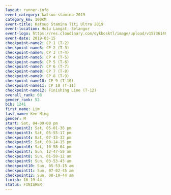 ```yaml
--- 
layout: runner-info 
event_category: katsuo-stamina-2019 
category_km: 100KM 
event-title: Katsuo Stamina Titi Ultra 2019 
event-location: Hulu Langat, Selangor 
event-logo: https://res.cloudinary.com/dykbosktl/image/upload/v1573614825/Logo/Logo_p7ft6n.png 
event-date: 2019-03-15 
checkpoint-name2: CP 1 (T-2) 
checkpoint-name3: CP 2 (T-3) 
checkpoint-name4: CP 3 (T-4) 
checkpoint-name5: CP 4 (T-5) 
checkpoint-name6: CP 5 (T-6) 
checkpoint-name7: CP 6 (T-7) 
checkpoint-name8: CP 7 (T-8) 
checkpoint-name9: CP 8 (T-9) 
checkpoint-name10: CP 9 (T-10) 
checkpoint-name11: CP 10 (T-11) 
checkpoint-name12: Finishing Line (T-12) 
overall_rank: 68
gender_rank: 52
bib: 1241
first_name: Lim
last_name: Kee Ming
gender: M
start: Sat, 04-00-00 pm
checkpoint2: Sat, 05-01-36 pm
checkpoint3: Sat, 05-55-17 pm
checkpoint4: Sat, 07-33-32 pm
checkpoint5: Sat, 09-14-15 pm
checkpoint6: Sat, 10-58-04 pm
checkpoint7: Sun, 12-47-58 am
checkpoint8: Sun, 01-59-12 am
checkpoint9: Sun, 03-53-43 am
checkpoint10: Sun, 05-53-15 am
checkpoint11: Sun, 07-02-45 am
checkpoint12: Sun, 08-19-44 am
finish: 16-19-44
status: FINISHER
--- 
```

